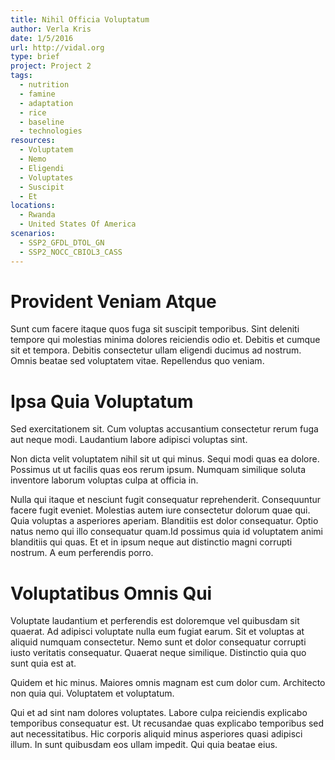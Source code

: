 ```yaml
---
title: Nihil Officia Voluptatum
author: Verla Kris
date: 1/5/2016
url: http://vidal.org
type: brief
project: Project 2
tags:
  - nutrition
  - famine
  - adaptation
  - rice
  - baseline
  - technologies
resources:
  - Voluptatem
  - Nemo
  - Eligendi
  - Voluptates
  - Suscipit
  - Et
locations:
  - Rwanda
  - United States Of America
scenarios:
  - SSP2_GFDL_DTOL_GN
  - SSP2_NOCC_CBIOL3_CASS
---
```


# Provident Veniam Atque
Sunt cum facere itaque quos fuga sit suscipit temporibus. Sint deleniti tempore qui molestias minima dolores reiciendis odio et. Debitis et cumque sit et tempora. Debitis consectetur ullam eligendi ducimus ad nostrum. Omnis beatae sed voluptatem vitae. Repellendus quo veniam.

# Ipsa Quia Voluptatum
Sed exercitationem sit. Cum voluptas accusantium consectetur rerum fuga aut neque modi. Laudantium labore adipisci voluptas sint.
 Non dicta velit voluptatem nihil sit ut qui minus. Sequi modi quas ea dolore. Possimus ut ut facilis quas eos rerum ipsum. Numquam similique soluta inventore laborum voluptas culpa at officia in.
 Nulla qui itaque et nesciunt fugit consequatur reprehenderit. Consequuntur facere fugit eveniet. Molestias autem iure consectetur dolorum quae qui. Quia voluptas a asperiores aperiam. Blanditiis est dolor consequatur. Optio natus nemo qui illo consequatur quam.Id possimus quia id voluptatem animi blanditiis qui quas. Et et in ipsum neque aut distinctio magni corrupti nostrum. A eum perferendis porro.

# Voluptatibus Omnis Qui
Voluptate laudantium et perferendis est doloremque vel quibusdam sit quaerat. Ad adipisci voluptate nulla eum fugiat earum. Sit et voluptas at aliquid numquam consectetur. Nemo sunt et dolor consequatur corrupti iusto veritatis consequatur. Quaerat neque similique. Distinctio quia quo sunt quia est at.
 Quidem et hic minus. Maiores omnis magnam est cum dolor cum. Architecto non quia qui. Voluptatem et voluptatum.
 Qui et ad sint nam dolores voluptates. Labore culpa reiciendis explicabo temporibus consequatur est. Ut recusandae quas explicabo temporibus sed aut necessitatibus. Hic corporis aliquid minus asperiores quasi adipisci illum. In sunt quibusdam eos ullam impedit. Qui quia beatae eius.

